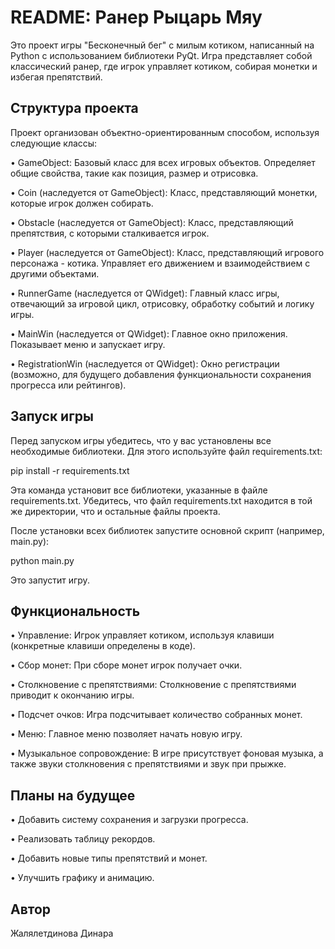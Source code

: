 # README: Ранер Рыцарь Мяу
Это проект игры "Бесконечный бег" с милым котиком, написанный на Python с использованием библиотеки PyQt. Игра представляет собой классический ранер, где игрок управляет котиком, собирая монетки и избегая препятствий.

## Структура проекта

Проект организован объектно-ориентированным способом, используя следующие классы:

• GameObject: Базовый класс для всех игровых объектов. Определяет общие свойства, такие как позиция, размер и отрисовка.

• Coin (наследуется от GameObject): Класс, представляющий монетки, которые игрок должен собирать.

• Obstacle (наследуется от GameObject): Класс, представляющий препятствия, с которыми сталкивается игрок.

• Player (наследуется от GameObject): Класс, представляющий игрового персонажа - котика. Управляет его движением и взаимодействием с другими объектами.

• RunnerGame (наследуется от QWidget): Главный класс игры, отвечающий за игровой цикл, отрисовку, обработку событий и логику игры.

• MainWin (наследуется от QWidget): Главное окно приложения. Показывает меню и запускает игру.

• RegistrationWin (наследуется от QWidget): Окно регистрации (возможно, для будущего добавления функциональности сохранения прогресса или рейтингов).


## Запуск игры

Перед запуском игры убедитесь, что у вас установлены все необходимые библиотеки. Для этого используйте файл requirements.txt:

pip install -r requirements.txt

Эта команда установит все библиотеки, указанные в файле requirements.txt. Убедитесь, что файл requirements.txt находится в той же директории, что и остальные файлы проекта.

После установки всех библиотек запустите основной скрипт (например, main.py):

python main.py

Это запустит игру.

## Функциональность

• Управление: Игрок управляет котиком, используя клавиши (конкретные клавиши определены в коде).

• Сбор монет: При сборе монет игрок получает очки.

• Столкновение с препятствиями: Столкновение с препятствиями приводит к окончанию игры.

• Подсчет очков: Игра подсчитывает количество собранных монет.

• Меню: Главное меню позволяет начать новую игру.

• Музыкальное сопровождение: В игре присутствует фоновая музыка, а также звуки столкновения с препятствиями и звук при прыжке.


## Планы на будущее

• Добавить систему сохранения и загрузки прогресса.

• Реализовать таблицу рекордов.

• Добавить новые типы препятствий и монет.

• Улучшить графику и анимацию.


## Автор

Жалялетдинова Динара

